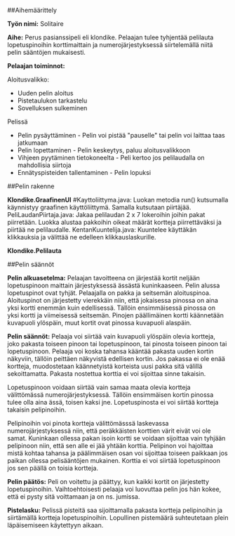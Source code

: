 ##Aihemäärittely

**Työn nimi:** Solitaire

**Aihe:** Perus pasianssipeli eli klondike. Pelaajan tulee tyhjentää pelilauta lopetuspinoihin korttimaittain ja numerojärjestyksessä siirtelemällä niitä pelin sääntöjen mukaisesti.

**Pelaajan toiminnot:**

Aloitusvalikko:
* Uuden pelin aloitus
* Pistetaulukon tarkastelu
* Sovelluksen sulkeminen

Pelissä
* Pelin pysäyttäminen - Pelin voi pistää "pauselle" tai pelin voi laittaa taas jatkumaan
* Pelin lopettaminen - Pelin keskeytys, paluu aloitusvalikkoon
* Vihjeen pyytäminen tietokoneelta - Peli kertoo jos pelilaudalla on mahdollisia siirtoja
* Ennätyspisteiden tallentaminen - Pelin lopuksi

##Pelin rakenne

**Klondike.GraafinenUI**
	#Kayttoliittyma.java: Luokan metodia run() kutsumalla käynnistyy graafinen käyttöliittymä. Samalla kutsutaan piirtäjää.
	PeliLaudanPiirtaja.java: Jakaa pelilaudan 2 x 7 lokeroihin joihin pakat piirretään. Luokka alustaa pakkoihin oikeat määrät kortteja piirrettäväksi ja piirtää ne pelilaudalle.
	KentanKuuntelija.java: Kuuntelee käyttäkän klikkauksia ja välittää ne edelleen klikkauslaskurille.
	
**Klondike.Pelilauta**
	



##Pelin säännöt

**Pelin alkuasetelma:** Pelaajan tavoitteena on järjestää kortit neljään lopetuspinoon maittain järjestyksessä ässästä kuninkaaseen. Pelin alussa lopetuspinot ovat tyhjät. Pelaajalla on pakka
ja seitsemän aloituspinoa. Aloituspinot on järjestetty vierekkäin niin, että jokaisessa pinossa on aina yksi kortti enemmän kuin edellisessä. Tällöin ensimmäisessä pinossa on yksi kortti ja viimeisessä seitsemän.
Pinojen päällimäinen kortti käännetään kuvapuoli ylöspäin, muut kortit ovat pinossa kuvapuoli alaspäin.

**Pelin säännöt:** 
Pelaaja voi siirtää vain kuvapuoli ylöspäin olevia kortteja, joko pakasta toiseen pinoon tai lopetuspinoon, tai pinosta toiseen pinoon tai lopetuspinoon.
Pelaaja voi koska tahansa kääntää pakasta uuden kortin näkyviin, tällöin peittäen näkyvistä edellisen kortin. Jos pakassa ei ole enää kortteja, muodostetaan käännetyistä korteista uusi
pakka sitä välillä sekoittamatta. Pakasta nostettua korttia ei voi sijoittaa sinne takaisin.

Lopetuspinoon voidaan siirtää vain samaa maata olevia kortteja välittömässä numerojärjestyksessä. Tällöin ensimmäisen kortin pinossa tulee olla aina ässä, toisen kaksi jne. Lopetuspinosta
ei voi siirtää kortteja takaisin pelipinoihin.

Pelipinoihin voi pinota kortteja välittömässsä laskevassa numerojärjestyksessä niin, että peräkkäisten korttien värit eivät voi ole samat. Kuninkaan ollessa pakan isoin kortti
se voidaan sijoittaa vain tyhjään pelipinoon niin, että sen alle ei jää yhtään korttia. Pelipinon voi hajoittaa mistä kohtaa tahansa ja päälimmäisen osan voi sijoittaa toiseen 
paikkaan jos paikan ollessa pelisääntöjen mukainen. Korttia ei voi siirtää lopetuspinoon jos sen päällä on toisia kortteja.

**Pelin päätös:** Peli on voitettu ja päättyy, kun kaikki kortit on järjestetty lopetuspinoihin. Vaihtoehtoisesti pelaaja voi luovuttaa pelin jos hän kokee, että ei pysty sitä
voittamaan ja on ns. jumissa.

**Pistelasku:** Pelissä pisteitä saa sijoittamalla pakasta kortteja pelipinoihin ja siirtämällä kortteja lopetuspinoihin. Lopullinen pistemäärä suhteutetaan plein läpäisemiseen
käytettyyn aikaan.

